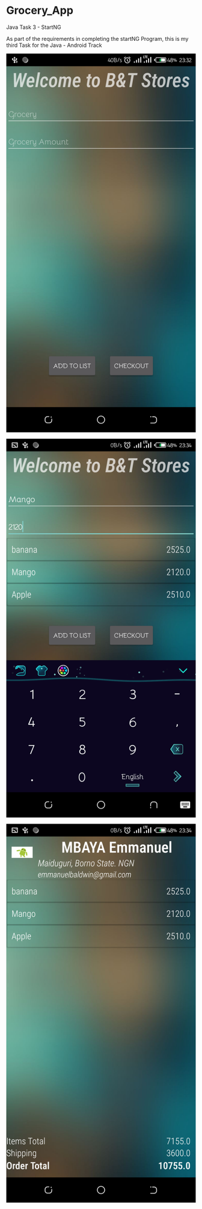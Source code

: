 # Grocery_App
 Java Task 3 - StartNG


As part of the requirements in completing the startNG Program, this is my third Task for the Java - Android Track

![Start.NG Android Task Three Screenshot](/img/Welcome.png)

![Start.NG Android Task Three Screenshot](/img/Inputting.png)

![Start.NG Android Task Three Screenshot](/img/final.png)
